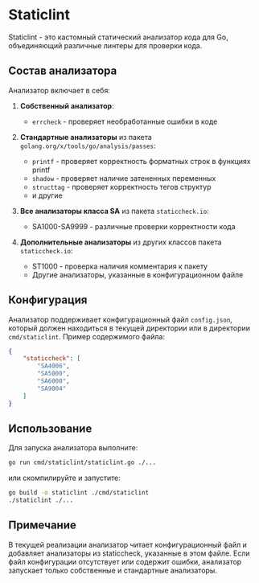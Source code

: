 # Staticlint

Staticlint - это кастомный статический анализатор кода для Go, объединяющий различные линтеры для проверки кода.

## Состав анализатора

Анализатор включает в себя:

1. **Собственный анализатор**:
   - `errcheck` - проверяет необработанные ошибки в коде

2. **Стандартные анализаторы** из пакета `golang.org/x/tools/go/analysis/passes`:
   - `printf` - проверяет корректность форматных строк в функциях printf
   - `shadow` - проверяет наличие затененных переменных
   - `structtag` - проверяет корректность тегов структур
   - и другие

3. **Все анализаторы класса SA** из пакета `staticcheck.io`:
   - SA1000-SA9999 - различные проверки корректности кода

4. **Дополнительные анализаторы** из других классов пакета `staticcheck.io`:
   - ST1000 - проверка наличия комментария к пакету
   - Другие анализаторы, указанные в конфигурационном файле

## Конфигурация

Анализатор поддерживает конфигурационный файл `config.json`, который должен находиться в текущей директории или в директории `cmd/staticlint`. Пример содержимого файла:

```json
{
    "staticcheck": [
        "SA4006",
        "SA5000",
        "SA6000",
        "SA9004"
    ]
}
```

## Использование

Для запуска анализатора выполните:

```bash
go run cmd/staticlint/staticlint.go ./...
```

или скомпилируйте и запустите:

```bash
go build -o staticlint ./cmd/staticlint
./staticlint ./...
```

## Примечание

В текущей реализации анализатор читает конфигурационный файл и добавляет анализаторы из staticcheck, указанные в этом файле. 
Если файл конфигурации отсутствует или содержит ошибки, анализатор запускает только собственные и стандартные анализаторы. 